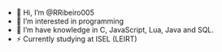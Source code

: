 - 👋 Hi, I’m @RRibeiro005
- 👀 I’m interested in programming
- 🌱 I’m have knowledge in C, JavaScript, Lua, Java and SQL.
- ⚡ Currently studying at ISEL (LEIRT)
